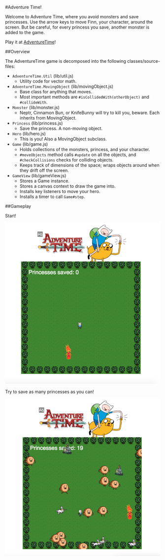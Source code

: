 #Adventure Time!

Welcome to Adventure Time, where you avoid monsters and save princesses. Use the arrow
keys to move Finn, your character, around the screen. But be careful, for every princess
you save, another monster is added to the game.

Play it at [AdventureTime][heroku]!

[heroku]:https://serene-scrubland-91153.herokuapp.com/

##Overview

The AdventureTime game is decomposed into the following classes/source-files:

* `AdventureTime.Util` (lib/util.js)
  * Utility code for vector math.
* `AdventureTime.MovingObject` (lib/movingObject.js)
  * Base class for anything that moves.
  * Most important methods are `#isCollidedWith(otherObject)` and `#collideWith`.
* `Monster` (lib/monster.js)
  * Neptr, Cinnamon Bun, or KnifeBunny will try to kill you, beware. Each inherits from MovingObject.
* `Princess` (lib/princess.js)
  * Save the princess. A non-moving object.
* `Hero` (lib/hero.js)
  * This is you! Also a MovingObject subclass.
* `Game` (lib/game.js)
  * Holds collections of the monsters, princess, and your character.
  * `#moveObjects` method calls `#update` on all the objects, and `#checkCollisions` checks for colliding objects.
  * Keeps track of dimensions of the space; wraps objects around when they drift off the screen.
* `GameView` (lib/gameView.js)
  * Stores a Game instance.
  * Stores a canvas context to draw the game into.
  * Installs key listeners to move your hero.
  * Installs a timer to call `Game#step`.

##Gameplay

Start!

![gameplay image 1](/public/images/adventure_time_gameplay1.png)

Try to save as many princesses as you can!

![gameplay image 2](/public/images/adventure_time_gameplay.png)
